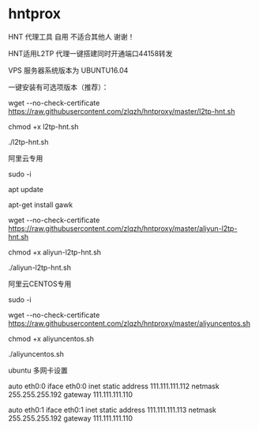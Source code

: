 # hntprox
HNT 代理工具 自用 不适合其他人 谢谢！


HNT适用L2TP 代理一键搭建同时开通端口44158转发 

VPS 服务器系统版本为 UBUNTU16.04

一键安装有可选项版本（推荐）：

wget --no-check-certificate https://raw.githubusercontent.com/zlqzh/hntproxy/master/l2tp-hnt.sh

chmod +x l2tp-hnt.sh

./l2tp-hnt.sh


阿里云专用

sudo -i

apt update

apt-get install gawk

wget --no-check-certificate https://raw.githubusercontent.com/zlqzh/hntproxy/master/aliyun-l2tp-hnt.sh

chmod +x aliyun-l2tp-hnt.sh

./aliyun-l2tp-hnt.sh






阿里云CENTOS专用

sudo -i

wget --no-check-certificate https://raw.githubusercontent.com/zlqzh/hntproxy/master/aliyuncentos.sh

chmod +x aliyuncentos.sh

./aliyuncentos.sh


ubuntu 多网卡设置

auto eth0:0
iface eth0:0 inet static
address 111.111.111.112
netmask 255.255.255.192
gateway 111.111.111.110

auto eth0:1
iface eth0:1 inet static
address 111.111.111.113
netmask 255.255.255.192
gateway 111.111.111.110
